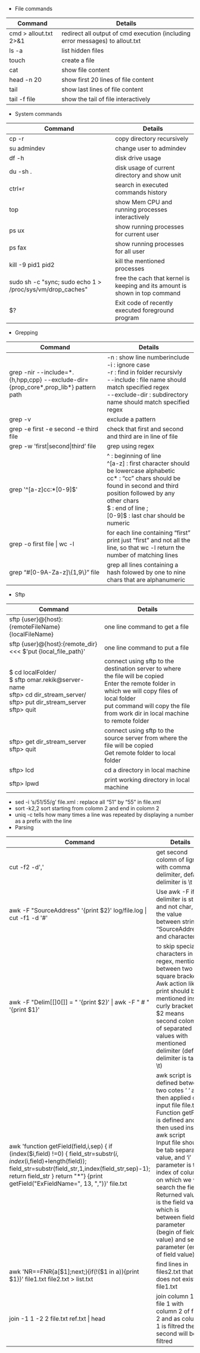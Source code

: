 * File commands  

| Command               | Details                                                                       |
| --------------------- | ----------------------------------------------------------------------------- |
| cmd > allout.txt 2>&1 | redirect all output of cmd execution (including error messages) to allout.txt |
| ls -a                 | list hidden files                                                             |
| touch                 | create a file                                                                 |
| cat                   | show file content                                                             |
| head -n 20            | show first 20 lines of file content                                           |
| tail                  | show last lines of file content                                               |
| tail -f file          | show the tail of file interactively                                           |
  
* System commands  

| Command                                                   | Details                                                                     |
| --------------------------------------------------------- | --------------------------------------------------------------------------- |
| cp -r                                                     | copy directory recursively                                                  |
| su admindev                                               | change user to admindev                                                     |
| df -h                                                     | disk drive usage                                                            |
| du -sh .                                                  | disk usage of current directory and show unit                               |
| ctrl+r                                                    | search in executed commands history                                         |
| top                                                       | show Mem CPU and running processes interactively                            |
| ps ux                                                     | show running processes for current user                                     |
| ps fax                                                    | show running processes for all user                                         |
| kill -9 pid1 pid2                                         | kill the mentioned processes                                                |
| sudo sh -c "sync; sudo echo 1 > /proc/sys/vm/drop_caches" | free the cach that kernel is keeping and its amount is shown in top command |
| $? 	                                                    | Exit code of recently executed foreground program                           |

  
* Grepping  

| Command | Details   |
| --------| --------- |
| grep -nir --include=\*.{h,hpp,cpp} --exclude-dir={prop_core\*,prop_lib\*} pattern path | \-n : show line numberinclude<br>\-i : ignore case<br>\-r : find in folder recursivly<br>\--include : file name should match specified regex<br>\--exclude-dir : subdirectory name should match specified regex    |
| grep -v | exclude a pattern    |
| grep -e first -e second -e third file| check that first and second and third are in line of file    |
| grep -w 'first\|second\|third’ file  | grep using regex|
| grep '^[a-z]cc:\*[0-9]\$'   | ^ : beginning of line<br>^[a-z] : first character should be lowercase alphabetic<br>cc\* : “cc” chars should be found in second and third position followed by any other chars <br> \$ : end of line ;<br>[0-9]\$ : last char should be numeric |
| grep -o first file \| wc -l| for each line containing “first” print just “first” and not all the line, so that wc -l return the number of matching lines   |
| grep “#[0-9A-Za-z]\\{1,9\\}” file    | grep all lines containing a hash folowed by one to nine chars that are alphanumeric   |
  
* Sftp
  
| Command | Details   |
| --------| --------- |
| sftp {user}@{host}:{remoteFileName} {localFileName}    | one line command to get a file |
| sftp {user}@{host}:{remote_dir} <<< \$'put {local_file_path}'   | one line command to put a file |
| \$ cd localFolder/<br>\$ sftp omar.rekik@server-name<br>sftp> cd dir_stream_server/<br>sftp> put dir_stream_server<br>sftp> quit | connect using sftp to the destination server to where the file will be copied<br>Enter the remote folder in which we will copy files of local folder<br>put command will copy the file from work dir in local machine to remote folder |
| sftp> get dir_stream_server<br>sftp> quit      | connect using sftp to the source server from where the file will be copied<br>Get remote folder to local folder|
| sftp> lcd      | cd a directory in local machine|
| sftp> lpwd     | print working directory in local machine|

* sed -i ‘s/51/55/g’ file.xml :	replace all “51” by “55” in file.xml
* sort -k2,2	sort starting from colomn 2 and end in colomn 2
* uniq -c	tells how many times a line was repeated by displaying a number as a prefix with the line
* Parsing  
  
| Command | Details   |
| --------| --------- |
| cut -f2 -d','    | get second colomn of lignes with comma delimiter, default delimiter is \\t   |
| awk -F "SourceAddress" '{print $2}' log/file.log \| cut -f1 -d '#'      | Use awk -F if delimiter is string and not char, get the value between string “SourceAddress" and character # |
| awk -F "Delim[[]0[]] = " '{print \$2}' \| awk -F " # " '{print \$1}'   | to skip special characters in regex, mention it between two square bracket<br>Awk action like print should be mentioned inside curly bracket<br> \$2 means second colomn of separated values with mentioned delimiter (default delimiter is tab \\t)   |
| awk 'function getField(field,i,sep) { if (index($i,field) !=0) { field_str=substr($i,index($i,field)+length(field)); field_str=substr(field_str,1,index(field_str,sep)-1); return field_str } return "\*"} {print getField("ExFieldName=", 13, ",")}' file.txt | awk script is defined between two cotes ‘ ‘ and then applied on input file file.txt<br>Function getField is defined and then used inside awk script<br>Input file should be tab separated value, and ‘i’ parameter is the index of column on which we will search the field<br>Returned value is the field value which is between field parameter (begin of field value) and sep parameter (end of field value) |
| awk 'NR==FNR{a[$1];next;}{if(!($1 in a)){print $1}}' file1.txt file2.txt > list.txt      | find lines in files2.txt that does not exist in file1.txt    |
| join -1 1 -2 2 file.txt ref.txt \| head  | join column 1 of file 1 with column 2 of file 2 and as column 1 is filtred the second will be filtred     |
  
